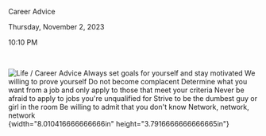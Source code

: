 Career Advice

Thursday, November 2, 2023

10:10 PM

 

![Life / Career Advice Always set goals for yourself and stay motivated We willing to prove yourself Do not become complacent Determine what you want from a job and only apply to those that meet your criteria Never be afraid to apply to jobs you\'re unqualified for Strive to be the dumbest guy or girl in the room Be willing to admit that you don\'t know Network, network, network ](003_Career_Advice_000.png){width="8.010416666666666in" height="3.7916666666666665in"}

 
